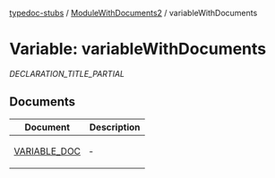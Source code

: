 [typedoc-stubs](README.md) / [ModuleWithDocuments2](ModuleWithDocuments2.md) / variableWithDocuments

# Variable: variableWithDocuments

_DECLARATION_TITLE_PARTIAL_

## Documents

<table>
<thead>
<tr>
<th>Document</th>
<th>Description</th>
</tr>
</thead>
<tbody>
<tr>
<td>

[VARIABLE\_DOC](ModuleWithDocuments2.variableWithDocuments.Document.VARIABLE_DOC.md)

</td>
<td>

&hyphen;

</td>
</tr>
</tbody>
</table>
